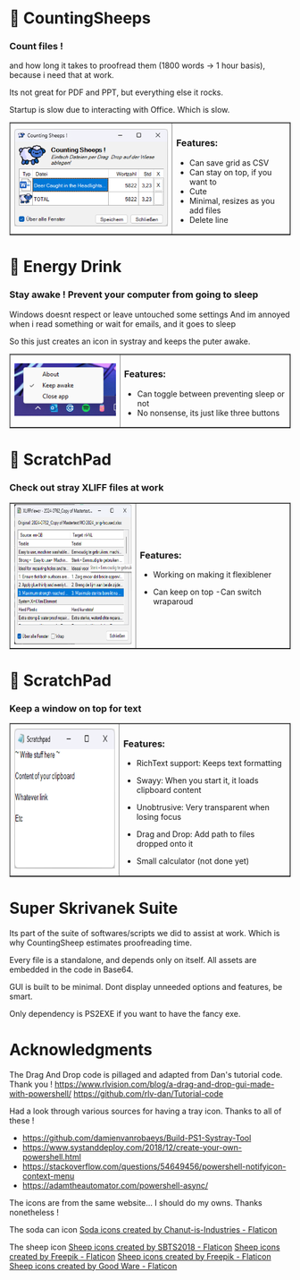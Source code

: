

# 💽 CountingSheeps

### Count files !

and how long it takes to proofread them (1800 words -> 1 hour basis), because i need that at work.

Its not great for PDF and PPT, but everything else it rocks.

Startup is slow due to interacting with Office. Which is slow.


  <table align="center" border="none">
      <td><img src="https://github.com/teamcons/PS-Whimsiness/blob/main/images/Screenshot CountingSheeps.png"" /></td>
      <td><p>

### Features:
- Can save grid as CSV
- Can stay on top, if you want to
- Cute
- Minimal, resizes as you add files
- Delete line
        </p></td>
  </table>


# 💽 Energy Drink

### Stay awake ! Prevent your computer from going to sleep

Windows doesnt respect or leave untouched some settings
And im annoyed when i read something or wait for emails, and it goes to sleep

So this just creates an icon in systray and keeps the puter awake.



  <table align="center" border="none">
      <td><img src="https://github.com/teamcons/PS-Whimsiness/blob/main/images/Screenshot EDrink.png"" /></td>
      <td><p>

### Features:
- Can toggle between preventing sleep or not
- No nonsense, its just like three buttons
        </p></td>
  </table>


# 💽 ScratchPad

### Check out stray XLIFF files at work

  <table align="center" border="none">
      <td><img  width="250" height="250" src="https://github.com/teamcons/PS-Whimsiness/blob/main/images/Screenshot XLIFFViewer.png"" /></td>
      <td><p>

### Features:
- Working on making it flexiblener
- Can keep on top
-Can switch wraparoud

    </p></td>
  </table>




# 💽 ScratchPad

### Keep a window on top for text

  <table align="center" border="none">
      <td><img  width="250" height="250" src="https://github.com/teamcons/PS-Whimsiness/blob/main/images/Screenshot ScratchPad.png"" /></td>
      <td><p>

### Features:
- RichText support: Keeps text formatting
- Swayy: When you start it, it loads clipboard content
- Unobtrusive: Very transparent when losing focus
- Drag and Drop: Add path to files dropped onto it
- Small calculator (not done yet)

    </p></td>
  </table>



# Super Skrivanek Suite

Its part of the suite of softwares/scripts we did to assist at work. Which is why CountingSheep estimates proofreading time.

Every file is a standalone, and depends only on itself. All assets are embedded in the code in Base64.

GUI is built to be minimal. Dont display unneeded options and features, be smart.

Only dependency is PS2EXE if you want to have the fancy exe.



# Acknowledgments

The Drag And Drop code is pillaged and adapted from Dan's tutorial code. Thank you !
https://www.rlvision.com/blog/a-drag-and-drop-gui-made-with-powershell/
https://github.com/rlv-dan/Tutorial-code

Had a look through various sources for having a tray icon. Thanks to all of these !
- https://github.com/damienvanrobaeys/Build-PS1-Systray-Tool
- https://www.systanddeploy.com/2018/12/create-your-own-powershell.html
- https://stackoverflow.com/questions/54649456/powershell-notifyicon-context-menu
- https://adamtheautomator.com/powershell-async/

The icons are from the same website... I should do my owns. Thanks nonetheless !

The soda can icon
<a href="https://www.flaticon.com/free-icons/soda" title="soda icons">Soda icons created by Chanut-is-Industries - Flaticon</a>

The sheep icon
<a href="https://www.flaticon.com/free-icons/sheep" title="sheep icons">Sheep icons created by SBTS2018 - Flaticon</a>
<a href="https://www.flaticon.com/free-icons/sheep" title="sheep icons">Sheep icons created by Freepik - Flaticon</a>
<a href="https://www.flaticon.com/free-icons/sheep" title="sheep icons">Sheep icons created by Freepik - Flaticon</a>
<a href="https://www.flaticon.com/free-icons/sheep" title="sheep icons">Sheep icons created by Good Ware - Flaticon</a>


